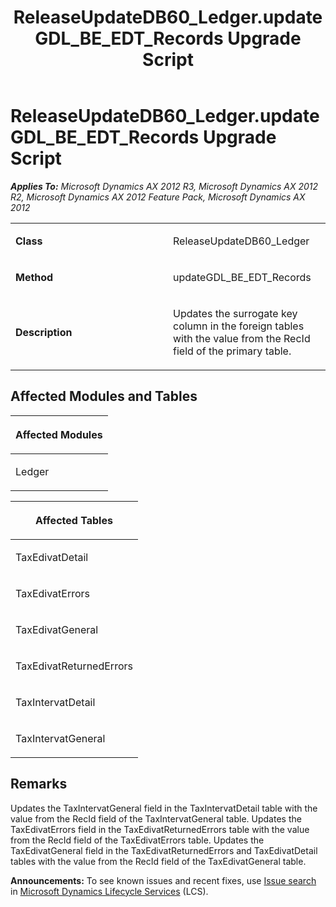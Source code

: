 ﻿---
title: ReleaseUpdateDB60_Ledger.updateGDL_BE_EDT_Records Upgrade Script
TOCTitle: ReleaseUpdateDB60_Ledger.updateGDL_BE_EDT_Records Upgrade Script
ms:assetid: 49b19c8f-421c-5ee4-dc94-6e7805e1daf6
ms:mtpsurl: https://msdn.microsoft.com/en-us/library/JJ685354(v=AX.60)
ms:contentKeyID: 49708059
ms.date: 05/18/2015
mtps_version: v=AX.60
---

# ReleaseUpdateDB60\_Ledger.updateGDL\_BE\_EDT\_Records Upgrade Script 


_**Applies To:** Microsoft Dynamics AX 2012 R3, Microsoft Dynamics AX 2012 R2, Microsoft Dynamics AX 2012 Feature Pack, Microsoft Dynamics AX 2012_

<table>
<colgroup>
<col style="width: 50%" />
<col style="width: 50%" />
</colgroup>
<tbody>
<tr class="odd">
<td><p><strong>Class</strong></p></td>
<td><p>ReleaseUpdateDB60_Ledger</p></td>
</tr>
<tr class="even">
<td><p><strong>Method</strong></p></td>
<td><p>updateGDL_BE_EDT_Records</p></td>
</tr>
<tr class="odd">
<td><p><strong>Description</strong></p></td>
<td><p>Updates the surrogate key column in the foreign tables with the value from the RecId field of the primary table.</p></td>
</tr>
</tbody>
</table>


## Affected Modules and Tables

<table>
<colgroup>
<col style="width: 100%" />
</colgroup>
<thead>
<tr class="header">
<th><p>Affected Modules</p></th>
</tr>
</thead>
<tbody>
<tr class="odd">
<td><p>Ledger</p></td>
</tr>
</tbody>
</table>


<table>
<colgroup>
<col style="width: 100%" />
</colgroup>
<thead>
<tr class="header">
<th><p>Affected Tables</p></th>
</tr>
</thead>
<tbody>
<tr class="odd">
<td><p>TaxEdivatDetail</p></td>
</tr>
<tr class="even">
<td><p>TaxEdivatErrors</p></td>
</tr>
<tr class="odd">
<td><p>TaxEdivatGeneral</p></td>
</tr>
<tr class="even">
<td><p>TaxEdivatReturnedErrors</p></td>
</tr>
<tr class="odd">
<td><p>TaxIntervatDetail</p></td>
</tr>
<tr class="even">
<td><p>TaxIntervatGeneral</p></td>
</tr>
</tbody>
</table>


## Remarks

Updates the TaxIntervatGeneral field in the TaxIntervatDetail table with the value from the RecId field of the TaxIntervatGeneral table. Updates the TaxEdivatErrors field in the TaxEdivatReturnedErrors table with the value from the RecId field of the TaxEdivatErrors table. Updates the TaxEdivatGeneral field in the TaxEdivatReturnedErrors and TaxEdivatDetail tables with the value from the RecId field of the TaxEdivatGeneral table.

  
**Announcements:** To see known issues and recent fixes, use [Issue search](http://go.microsoft.com/fwlink/?linkid=389258) in [Microsoft Dynamics Lifecycle Services](http://go.microsoft.com/fwlink/?linkid=306505) (LCS).


